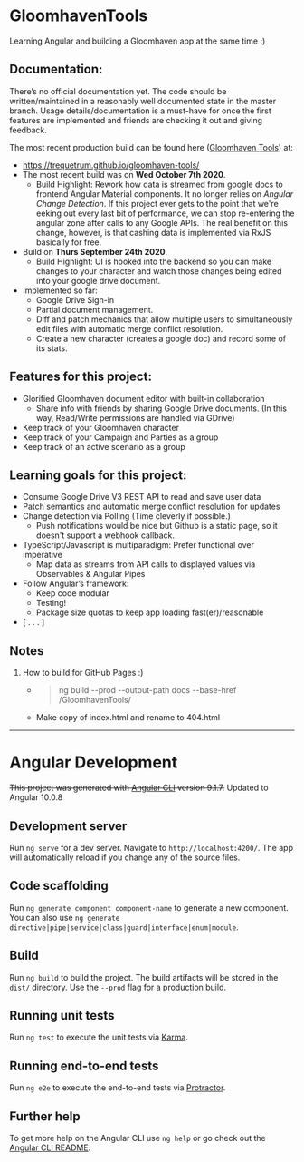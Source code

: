 # GloomhavenTools

Learning Angular and building a Gloomhaven app at the same time :)

## Documentation:

There’s no official documentation yet. The code should be written/maintained in a reasonably well documented state in the master branch. Usage details/documentation is a must-have for once the first features are implemented and friends are checking it out and giving feedback.

The most recent production build can be found here ([Gloomhaven Tools](https://trequetrum.github.io/gloomhaven-tools/)) at: 
* https://trequetrum.github.io/gloomhaven-tools/
* The most recent build was on **Wed October 7th 2020**. 
    * Build Highlight: Rework how data is streamed from google docs to frontend Angular Material components. It no longer relies on *Angular Change Detection*. If this project ever gets to the point that we're eeking out every last bit of performance, we can stop re-entering the angular zone after calls to any Google APIs. The real benefit on this change, however, is that cashing data is implemented via RxJS basically for free. 
* Build on **Thurs September 24th 2020**.
	* Build Highlight: UI is hooked into the backend so you can make changes to your character and watch those changes being edited into your google drive document.
* Implemented so far:
    * Google Drive Sign-in 
    * Partial document management.
    * Diff and patch mechanics that allow multiple users to simultaneously edit files with automatic merge conflict resolution. 
    * Create a new character (creates a google doc) and record some of its stats.

## Features for this project:
* Glorified Gloomhaven document editor with built-in collaboration
    * Share info with friends by sharing Google Drive documents. 
    (In this way, Read/Write permissions are handled via GDrive)
* Keep track of your Gloomhaven character
* Keep track of your Campaign and Parties as a group
* Keep track of an active scenario as a group

## Learning goals for this project:
* Consume Google Drive V3 REST API to read and save user data
* Patch semantics and automatic merge conflict resolution for updates
* Change detection via Polling (Time cleverly if possible.) 
    * Push notifications would be nice but Github is a static page, 
    so it doesn't support a webhook callback.
* TypeScript/Javascript is multiparadigm: Prefer functional 
    over imperative
    * Map data as streams from API calls to displayed values via 
        Observables & Angular Pipes 
* Follow Angular’s framework: 
    * Keep code modular
    * Testing!
    * Package size quotas to keep app loading fast(er)/reasonable
* [ . . . ]

## Notes
1. How to build for GitHub Pages :)
    * > ng build --prod --output-path docs --base-href /GloomhavenTools/
    * Make copy of index.html and rename to 404.html
    
--------------------------------------------------------------------------

# Angular Development

~~This project was generated with [Angular CLI](https://github.com/angular/angular-cli) version 9.1.7.~~ Updated to Angular 10.0.8

## Development server

Run `ng serve` for a dev server. Navigate to `http://localhost:4200/`. The app will automatically reload if you change any of the source files.

## Code scaffolding

Run `ng generate component component-name` to generate a new component. You can also use `ng generate directive|pipe|service|class|guard|interface|enum|module`.

## Build

Run `ng build` to build the project. The build artifacts will be stored in the `dist/` directory. Use the `--prod` flag for a production build.

## Running unit tests

Run `ng test` to execute the unit tests via [Karma](https://karma-runner.github.io).

## Running end-to-end tests

Run `ng e2e` to execute the end-to-end tests via [Protractor](http://www.protractortest.org/).

## Further help

To get more help on the Angular CLI use `ng help` or go check out the [Angular CLI README](https://github.com/angular/angular-cli/blob/master/README.md).
